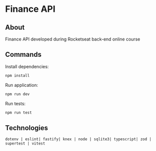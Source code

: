 # Finance API 

## About
Finance API developed during Rocketseat back-end online course 
## Commands 
Install dependencies: 
```cmd 
npm install
```

Run application: 
```cmd 
npm run dev
```

Run tests:  
```cmd 
npm run test
```

## Technologies 
 `` dotenv | eslint| fastify| knex | node | sqlite3| typescript| zod | supertest | vitest ``

